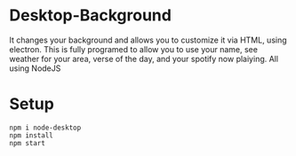 # Desktop-Background
It changes your background and allows you to customize it via HTML, using electron. This is fully programed to allow you to use your name, see weather for your area, verse of the day, and your spotify now plaiying. All using NodeJS

# Setup

```
npm i node-desktop
npm install
npm start
```
